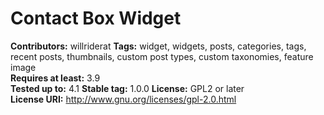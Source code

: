 # Contact Box Widget #
**Contributors:** willriderat
**Tags:** widget, widgets, posts, categories, tags, recent posts, thumbnails, custom post types, custom taxonomies, feature image  
**Requires at least:** 3.9  
**Tested up to:** 4.1
**Stable tag:** 1.0.0
**License:** GPL2 or later  
**License URI:** http://www.gnu.org/licenses/gpl-2.0.html  

